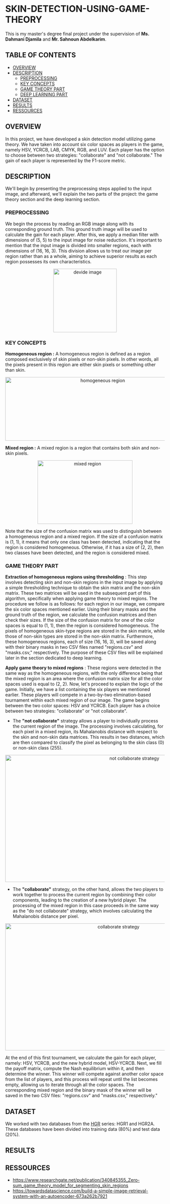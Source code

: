 # SKIN-DETECTION-USING-GAME-THEORY
This is my master's degree final project under the supervision of **Ms. Dahmani Djamila** and **Mr. Sahnoun Abdelkarim**.
## TABLE OF CONTENTS
- [OVERVIEW](#overview)
- [DESCRIPTION](#description)
  - [PREPROCESSING](#preprocessing)
  - [KEY CONCEPTS](#key-concepts)
  - [GAME THEORY PART](#game-theory-part)
  - [DEEP LEARNING PART](#deep-learning-part)
- [DATASET](#dataset)
- [RESULTS](#results)
- [RESSOURCES](#ressources)
## OVERVIEW
In this project, we have developed a skin detection model utilizing game theory. We have taken into account six color spaces as players in the game, namely HSV, YCRCB, LAB, CMYK, RGB, and LUV. Each player has the option to choose between two strategies: "collaborate" and "not collaborate." The gain of each player is represented by the F1-score metric.
## DESCRIPTION
We'll begin by presenting the preprocessing steps applied to the input image, and afterward, we'll explain the two parts of the project: the game theory section and the deep learning section.
### PREPROCESSING
We begin the process by reading an RGB image along with its corresponding ground truth. This ground truth image will be used to calculate the gain for each player. After this, we apply a median filter with dimensions of (5, 5) to the input image for noise reduction. It's important to mention that the input image is divided into smaller regions, each with dimensions of (16, 16, 3). This division allows us to treat our image per region rather than as a whole, aiming to achieve superior results as each region possesses its own characteristics.
<p align="center"> 
<img src="https://github.com/FatimaAbc/SKIN-DETECTION-USING-GAME-THEORY/assets/66517563/b6116eb1-6297-4865-a698-4e606da478f6" alt="devide image" width="200" height="200">
</p>

### KEY CONCEPTS
**Homogeneous region :** A homogeneous region is defined as a region composed exclusively of skin pixels or non-skin pixels. In other words, all the pixels present in this region are either skin pixels or something other than skin.
<p align="center"> 
<img src="https://github.com/FatimaAbc/SKIN-DETECTION-USING-GAME-THEORY/assets/66517563/5af8265b-3c90-463f-8ff3-648048b96f7e" alt="homogeneous region" width="600" height="200">
</p>

**Mixed region :** A mixed region is a region that contains both skin and non-skin pixels.
<p align="center"> 
<img src="https://github.com/FatimaAbc/SKIN-DETECTION-USING-GAME-THEORY/assets/66517563/6d11b7dd-505a-4f89-80f3-81a349bcc4e5" alt="mixed region" width="300" height="200">
</p>
Note that the size of the confusion matrix was used to distinguish between a homogeneous region and a mixed region. If the size of a confusion matrix is (1, 1), it means that only one class has been detected, indicating that the region is considered homogeneous. Otherwise, if it has a size of (2, 2), then two classes have been detected, and the region is considered mixed.

### GAME THEORY PART
**Extraction of homogeneous regions using thresholding** : This step involves detecting skin and non-skin regions in the input image by applying a simple thresholding technique to obtain the skin matrix and the non-skin matrix. These two matrices will be used in the subsequent part of this algorithm, specifically when applying game theory to mixed regions. The procedure we follow is as follows: for each region in our image, we compare the six color spaces mentioned earlier. Using their binary masks and the ground truth of the region, we calculate the confusion matrices and then check their sizes. If the size of the confusion matrix for one of the color spaces is equal to (1, 1), then the region is considered homogeneous. The pixels of homogeneous skin-type regions are stored in the skin matrix, while those of non-skin types are stored in the non-skin matrix. Furthermore, these homogeneous regions, each of size (16, 16, 3), will be saved along with their binary masks in two CSV files named "regions.csv" and "masks.csv," respectively. The purpose of these CSV files will be explained later in the section dedicated to deep learning.

**Apply game theory to mixed regions** : These regions were detected in the same way as the homogeneous regions, with the only difference being that the mixed region is an area where the confusion matrix size for all the color spaces used is equal to (2, 2). Now, let's proceed to explain the logic of the game. Initially, we have a list containing the six players we mentioned earlier. These players will compete in a two-by-two elimination-based tournament within each mixed region of our image. The game begins between the two color spaces: HSV and YCRCB. Each player has a choice between two strategies: "collaborate" or "not collaborate". 
- The **"not collaborate"** strategy allows a player to individually process the current region of the image. The processing involves calculating, for each pixel in a mixed region, its Mahalanobis distance with respect to the skin and non-skin data matrices. This results in two distances, which are then compared to classify the pixel as belonging to the skin class (0) or non-skin class (255).
<p align="center"> 
<img src="https://github.com/FatimaAbc/SKIN-DETECTION-USING-GAME-THEORY/assets/66517563/19804019-ced7-462d-88ba-ff73b31ea078" alt="not collaborate strategy" width="800" height="400">
</p>

- The **"collaborate"** strategy, on the other hand, allows the two players to work together to process the current region by combining their color components, leading to the creation of a new hybrid player. The processing of the mixed region in this case proceeds in the same way as the "do not collaborate" strategy, which involves calculating the Mahalanobis distance per pixel.
<p align="center"> 
<img src="https://github.com/FatimaAbc/SKIN-DETECTION-USING-GAME-THEORY/assets/66517563/e4e28760-8fcd-45e3-84a8-f221fa0bc1da" alt="collaborate strategy" width="700" height="400">
</p>
At the end of this first tournament, we calculate the gain for each player, namely: HSV, YCRCB, and the new hybrid model, HSV-YCRCB. Next, we fill the payoff matrix, compute the Nash equilibrium within it, and then determine the winner. This winner will compete against another color space from the list of players, and this process will repeat until the list becomes empty, allowing us to iterate through all the color spaces. The corresponding mixed region and the binary mask of the winner will be saved in the two CSV files: "regions.csv" and "masks.csv," respectively."

## DATASET
We worked with two databases from the [HGR](https://sun.aei.polsl.pl/~mkawulok/gestures/) series: HGR1 and HGR2A. These databases have been divided into training data (80%) and test data (20%).
## RESULTS
## RESSOURCES
- https://www.researchgate.net/publication/340845355_Zero-sum_game_theory_model_for_segmenting_skin_regions
- https://towardsdatascience.com/build-a-simple-image-retrieval-system-with-an-autoencoder-673a262b7921

